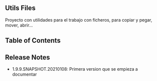 ## Utils Files

Proyecto con utilidades para el trabajo con ficheros, para copiar y pegar, mover, abrir...

## Table of Contents


## Release Notes
- 1.9.9.SNAPSHOT.20210108: Primera version que se empieza a documentar
